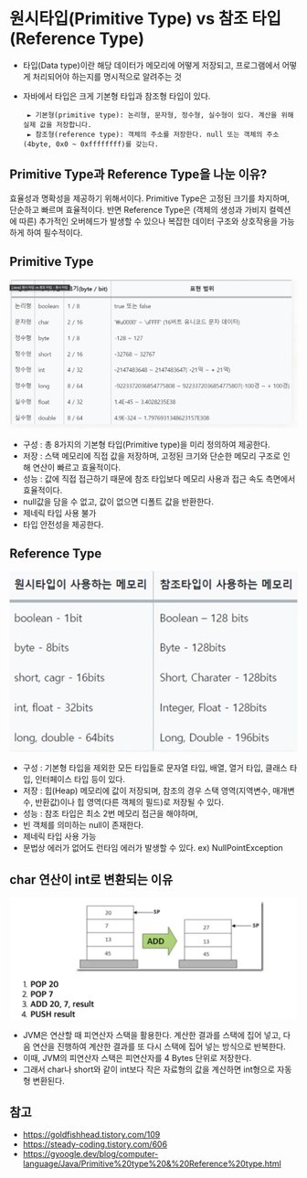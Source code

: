 # 원시타입(Primitive Type) vs 참조 타입(Reference Type)

- 타입(Data type)이란 해당 데이터가 메모리에 어떻게 저장되고, 프로그램에서 어떻게 처리되어야 하는지를 명시적으로 알려주는 것
- 자바에서 타입은 크게 기본형 타입과 참조형 타입이 있다.

       ► 기본형(primitive type): 논리형, 문자형, 정수형, 실수형이 있다. 계산을 위해 실제 값을 저장합니다.
       ► 참조형(reference type): 객체의 주소를 저장한다. null 또는 객체의 주소(4byte, 0x0 ~ 0xffffffff)를 갖는다.

## Primitive Type과 Reference Type을 나눈 이유?

효율성과 명확성을 제공하기 위해서이다. Primitive Type은 고정된 크기를 차지하며, 단순하고 빠르며 효율적이다. 반면 Reference Type은 (객체의 생성과 가비지 컬렉션에 따른) 추가적인 오버헤드가 발생할 수 있으나 복잡한 데이터 구조와 상호작용을 가능하게 하여 필수적이다.

## Primitive Type

![alt text](images/primitive.png)

- 구성 : 총 8가지의 기본형 타입(Primitive type)을 미리 정의하여 제공한다.
- 저장 : 스택 메모리에 직접 값을 저장하며, 고정된 크기와 단순한 메모리 구조로 인해 연산이 빠르고 효율적이다.
- 성능 : 값에 직접 접근하기 때문에 참조 타입보다 메모리 사용과 접근 속도 측면에서 효율적이다.
- null값을 담을 수 없고, 값이 없으면 디폴트 값을 반환한다.
- 제네릭 타입 사용 불가
- 타입 안전성을 제공한다.

## Reference Type

![memory](images/data_type_memory.png)

- 구성 : 기본형 타입을 제외한 모든 타입들로 문자열 타입, 배열, 열거 타입, 클래스 타입, 인터페이스 타입 등이 있다.
- 저장 : 힙(Heap) 메모리에 값이 저장되며, 참조의 경우 스택 영역(지역변수, 매개변수, 반환값)이나 힙 영역(다른 객체의 필드)로 저장될 수 있다.
- 성능 : 참조 타입은 최소 2번 메모리 접근을 해야하며,
- 빈 객체를 의미하는 null이 존재한다.
- 제네릭 타입 사용 가능
- 문법상 에러가 없어도 런타임 에러가 발생할 수 있다. ex) NullPointException

## char 연산이 int로 변환되는 이유

![alt text](images/stack_calc_jvm.png)

- JVM은 연산할 때 피연산자 스택을 활용한다. 계산한 결과를 스택에 집어 넣고, 다음 연산을 진행하여 계산한 결과를 또 다시 스택에 집어 넣는 방식으로 반복한다.
- 이때, JVM의 피연산자 스택은 피연산자를 4 Bytes 단위로 저장한다.
- 그래서 char나 short와 같이 int보다 작은 자료형의 값을 계산하면 int형으로 자동 형 변환된다.

## 참고

- https://goldfishhead.tistory.com/109
- https://steady-coding.tistory.com/606
- https://gyoogle.dev/blog/computer-language/Java/Primitive%20type%20&%20Reference%20type.html
